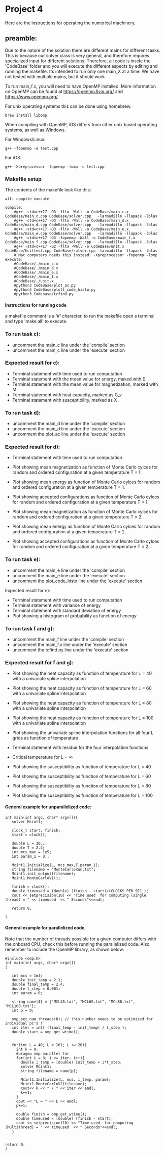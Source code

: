 # Project 4

Here are the instructions for operating the numerical machinery.

## preamble:
Due to the nature of the solution there are different mains for different tasks. This is because our solver class is very general, and therefore requires specialized input for different solutions. Therefore, all code is inside the 'CodeBase' folder and you will execute the different aspects by editing and running the makefile. Its intended to run only one main_X at a time. We have not tested with multiple mains, but it should work.

To run main_f.x, you will need to have OpenMP installed. More information on OpenMP can be found at https://openmp.llvm.org/ and https://www.openmp.org/. 

For unix operating systems this can be done using homebrew:
```
brew install libomp
```
When compiling with OpenMP, iOS differs from other unix based operating systems, as well as Windows. 

For Windows/Linux:
```
g++ -fopenmp -o test.cpp
```

For iOS:
```
g++ -Xpreprocessor -fopenmp -lomp -o test.cpp
```

### Makefile setup
The contents of the makefile look like this:
```
all: compile execute

compile:
	#g++ -std=c++17 -O3 -flto -Wall -o CodeBase/main_c.x CodeBase/main_c.cpp CodeBase/solver.cpp   -larmadillo -llapack -lblas
	#g++ -std=c++17 -O3 -flto -Wall -o CodeBase/main_d.x CodeBase/main_d.cpp CodeBase/solver.cpp   -larmadillo -llapack -lblas
	#g++ -std=c++17 -O3 -flto -Wall -o CodeBase/main_e.x CodeBase/main_e.cpp CodeBase/solver.cpp   -larmadillo -llapack -lblas
	#g++ -std=c++17 -O3 -fopenmp -Wall -o CodeBase/main_f.x CodeBase/main_f.cpp CodeBase/solver.cpp   -larmadillo -llapack -lblas
	#g++ -std=c++17 -O2 -flto -Wall -o CodeBase/unit.x CodeBase/Unittest.cpp CodeBase/solver.cpp -larmadillo -llapack -lblas
	# Mac computers needs this instead: -Xpreprocessor -fopenmp -lomp
execute:
	#CodeBase/./main_c.x
	#CodeBase/./main_d.x
	#CodeBase/./main_e.x
	#CodeBase/./main_f.x
	#CodeBase/./unit.x
	#python3 CodeBase/plot_ac.py
	#python3 CodeBase/plott_code_histo.py
	#python3 Codebase/tcfind.py
```
#### Instructions for running code
a makefile comment is a '#' character. to run the makefile open a terminal and type 'make all' to execute.

### To run task c):
  - uncomment the main_c line under the 'compile' section
  - uncomment the main_c line under the 'execute' section

### Expected result for c):
  - Terminal statement with time used to run computation
  - Terminal statement with the mean value for energy, maked with E
  - Terminal statement with the mean value for magnetization, marked with M
  - Terminal statement with heat capacity, marked as C_v
  - Terminal statement with susceptibility, marked as X


### To run task d):
  - uncomment the main_d line under the 'compile' section
  - uncomment the main_d line under the 'execute' section
  - uncomment the plot_ac line under the 'execute' section

### Expected result for d):
  - Terminal statement with time used to run computation
  - Plot showing mean magnetization as function of Monte Carlo cylces for random and ordered configuration at a given temperature T = 1. 
  - Plot showing mean energy as function of Monte Carlo cylces for random and ordered configuration at a given temperature T = 1. 
  - Plot showing accepted configurations as function of Monte Carlo cylces for random and ordered configuration at a given temperature T = 1. 
  
  - Plot showing mean magnetization as function of Monte Carlo cylces for random and ordered configuration at a given temperature T = 2. 
  - Plot showing mean energy as function of Monte Carlo cylces for random and ordered configuration at a given temperature T = 2. 
  - Plot showing accepted configurations as function of Monte Carlo cylces for random and ordered configuration at a given temperature T = 2. 


### To run task e):
  - uncomment the main_e line under the 'compile' section
  - uncomment the main_e line under the 'execute' section
  - uncomment the plot_code_histo line under the 'execute' section
 
Expected result for e):
  - Terminal statement with time used to run computation
  - Terminal statement with variance of energy
  - Terminal statement with standard deviation of energy
  - Plot showing a histogram of probability as function of energy

### To run task f and g):
  - uncomment the main_f line under the 'compile' section
  - uncomment the main_f.x line under the 'execute' section
  - uncumment the tcfind.py line under the 'execute' section

### Expected result for f and g):
  - Plot showing the heat capacity as function of temperature for L = 40 with a univariate spline interpolation
  - Plot showing the heat capacity as function of temperature for L = 60 with a univariate spline interpolation
  - Plot showing the heat capacity as function of temperature for L = 80 with a univariate spline interpolation
  - Plot showing the heat capacity as function of temperature for L = 100 with a univariate spline interpolation
  - Plot showing the univariate spline interpolation functions for all four L grids as function of temperature
  
  - Terminal statement with residue for the four interpolation functions
  - Critical temperature for L = &infin;
  
  - Plot showing the susceptibility as function of temperature for L = 40 
  - Plot showing the susceptibility as function of temperature for L = 60 
  - Plot showing the susceptibility as function of temperature for L = 80 
  - Plot showing the susceptibility as function of temperature for L = 100 


#### General example for unparallelized code:
```
int main(int argc, char* argv[]){
   solver Mcint1;
   
   clock_t start, finish;
   start = clock();
   
   double L = 20.;
   double T = 2.4;
   int mcs_max = 1e5;
   int param_1 = 0.;
   
   Mcint1.Initialize(L, mcs_max,T,param_1);
   string filename = "MonteCarloRun.txt";
   Mcint1.init_output(filename);
   Mcint1.MonteCarloV1();
   
   finish = clock();
   double timeused = (double) (finish - start)/(CLOCKS_PER_SEC );
   cout << setprecision(10) << "Time used  for computing (single thread) = " << timeused  << " Seconds"<<endl;

   return 0;
   
}

```

#### General example for parallelized code. 
Note that the number of threads possible for a given computer differs with the onboard CPU, check this before running the parallelized code. Also remember to include the OpenMP library, as shown below:
```
#include <omp.h>
int main(int argc, char* argv[])
{

   int mcs = 1e3;
   double init_temp = 2.1;
   double final_temp = 2.4;
   double t_step = 0.001;
   int param = 0;

   string name[4] = {"MCL40.txt", "MCL60.txt", "MCL80.txt", "MCL100.txt"};
   int p = 0;

   omp_set_num_threads(8); // this number needs to be optimized for individual pc's !
   int iter = int( (final_temp - init_temp) / t_step );
   double start = omp_get_wtime();


   for(int L = 40; L < 101; L += 20){
     int k = 0;
     #pragma omp parallel for
     for(int i = 0; i <= iter; i++){
       double i_temp = (double) init_temp + i*t_step;
       solver Mcint1;
       string filename = name[p];

       Mcint1.Initialize(L, mcs, i_temp, param);
       Mcint1.MonteCarloV2(filename);
       cout<< k << " / " << iter << endl;
       k+=1;
     }
     cout << "L = " << L << endl;
     p+=1;

     double finish = omp_get_wtime();
     double timeused = (double) (finish - start);
     cout << setprecision(10) << "Time used  for computing (Multithread) = " << timeused  << " Seconds"<<endl;
   }


return 0;
}


```

